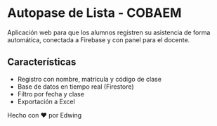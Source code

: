 # Autopase de Lista - COBAEM

Aplicación web para que los alumnos registren su asistencia de forma automática, conectada a Firebase y con panel para el docente.

## Características
- Registro con nombre, matrícula y código de clase
- Base de datos en tiempo real (Firestore)
- Filtro por fecha y clase
- Exportación a Excel

Hecho con ❤️ por Edwing